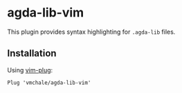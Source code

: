 # agda-lib-vim

This plugin provides syntax highlighting for `.agda-lib` files.

## Installation

Using [vim-plug](https://github.com/junegunn/vim-plug):

```vim
Plug 'vmchale/agda-lib-vim'
```
